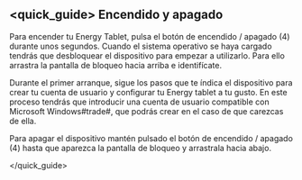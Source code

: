 ## <quick_guide> Encendido y apagado

Para encender tu Energy Tablet, pulsa el botón de encendido / apagado (4) durante unos segundos. Cuando el sistema operativo se haya cargado tendrás que desbloquear el dispositivo para empezar a utilizarlo.
Para ello arrastra la pantalla de bloqueo hacia arriba e identifícate.

Durante el primer arranque, sigue los pasos que te índica el dispositivo para crear tu cuenta de usuario y configurar tu Energy tablet a tu gusto. En este proceso tendrás que introducir una cuenta de usuario compatible con Microsoft Windows#trade#, que podrás crear en el caso de que carezcas de ella.

Para apagar el dispositivo mantén pulsado el botón de encendido / apagado (4) hasta que aparezca la pantalla de bloqueo y arrastrala hacia abajo.

</quick_guide>
